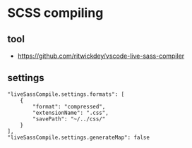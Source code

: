 # SCSS compiling
## tool
- https://github.com/ritwickdey/vscode-live-sass-compiler
## settings
```
"liveSassCompile.settings.formats": [
    {
        "format": "compressed",
        "extensionName": ".css",
        "savePath": "~/../css/"
    }
],
"liveSassCompile.settings.generateMap": false
```